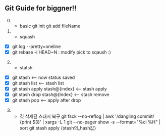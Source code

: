 ## Git Guide for biggner!!

0. - basic 
git init
git add fileName

1. - squash
- [x] git log --pretty=oneline
- [x] git rebase -i HEAD~N : modify pick to sqaush :) 

2. - statsh
- [x] git stash                         <-- now status saved
- [x] git stash list                    <-- stash list
- [x] git stash apply stash@{index}     <-- stash apply
- [x] git stash drop  stash@{Index}     <-- stash remove
- [x] git stash pop                     <-- apply after drop

3. - 깃 삭제된 스태시 복구
git fsck --no-reflog | awk '/dangling commit/ {print $3}' | xargs -L 1 git --no-pager show -s --format="%ci %H" | sort
git stash apply {stash의\_hash값}